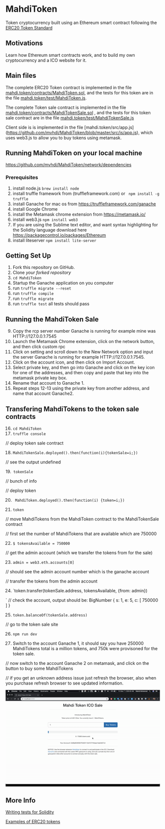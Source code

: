 # MahdiToken
Token cryptocurrency built using an Ethereum smart contract following the [ERC20 Token Standard](https://theethereum.wiki/w/index.php/ERC20_Token_Standard) 

Motivations
------------------------------
Learn how Ethereum smart contracts work, and to build my own cryptocurrency and a ICO website for it.


Main files
------------------------------
The complete ERC20 Token contract is implemented in the file [mahdi.token/contracts/MahdiToken.sol](https://github.com/mvhdi/MahdiToken/blob/master/contracts/MahdiToken.sol), and the tests for this token are in the file [mahdi.token/test/MahdiToken.js](https://github.com/mvhdi/MahdiToken/blob/master/test/MahdiToken.js).

The complete Token sale contract is implemented in the file [mahdi.token/contracts/MahdiTokenSale.sol](https://github.com/mvhdi/MahdiToken/blob/master/contracts/MahdiTokenSale.sol) , and the tests for this token sale contract are in the file [mahdi.token/test/MahdiTokenSale.js](https://github.com/mvhdi/MahdiToken/blob/master/test/MahdiTokenSale.js)

Client side is is implemented in the file [mahdi.token/src/app.js] (https://github.com/mvhdi/MahdiToken/blob/master/src/js/app.js), which uses web3.js to allow you to buy tokens using metamask.


Running MahdiToken on your local machine
------------------------------

https://github.com/mvhdi/MahdiToken/network/dependencies
### Prerequisites
1. install node.js  `brew install node`
2. install truffle framework from (truffleframework.com) or ` npm install -g truffle`
3. install Ganache for mac os from https://truffleframework.com/ganache
4. install Google Chrome
5. install the Metamask chrome extension from https://metamask.io/
6. install web3.js `npm install web3`
7. If you are using the Sublime text editor, and want syntax highlighting for the Solidity language download here https://packagecontrol.io/packages/Ethereum
8. install liteserver `npm install lite-server`

Getting Set Up
------------------------------

1. Fork this repository on GitHub.
2. Clone *your forked repository* 
3. `cd MahdiToken`
4. Startup the Ganache application on you computer
5. run `truffle migrate --reset `
6. run `truffle compile`
7. run `truffle migrate`
8. run `truffle test` all tests should pass

Running the MahdiToken Sale
------------------------------

9. Copy the rcp server number Ganache is running for example mine was HTTP://127.0.0.1:7545
10. Launch the Metamask Chrome extension, click on the network button, and then click custom rpc
11. Click on setting and scroll down to the New Network option and input the server Ganache is running for example HTTP://127.0.0.1:7545.
12. Click on the account icon, and then click on Import Account.
13. Select private key, and then go into Ganache and click on the key icon for one of the addresses, and then copy and paste that key into the metamask private key box.
14. Rename that account to Ganache 1.
15. Repeat steps 12-13 using the private key from another address, and name that account Ganache2.

Transfering  MahdiTokens to the token sale contracts
------------------------------
16. `cd MahdiToken`
17. `truffle console`


// deploy token sale contract


18. `MahdiTokenSale.deployed().then(function(i){tokenSale=i;})`


// see the output undefined


19.` tokenSale`


// bunch of info


// deploy token


20. ` MahdiToken.deployed().then(function(i) {token=i;})`

21. `token`


// move MahdiTokens from the MahdiToken contract to the MahdiTokenSale contract


// first set the number of MahdiTokens that are available which are 750000


22. `$ tokensAvailable = 750000`


// get the admin account (which we transfer the tokens from for the sale)


23. `admin = web3.eth.accounts[0]`


// should see the admin account number which is the ganache account


// transfer the tokens from the admin account


24. `token.transfer(tokenSale.address, tokensAvailable, {from: admin}) 

`
// check the account, output should be:  BigNumber { s: 1, e: 5, c: [ 750000 ] }


25. `token.balanceOf(tokenSale.address)`


// go to the token sale site 


26. `npm run dev`


27. Switch to the account Ganache 1, it should say you have 250000 MahdiTokens total is a million tokens, and 750k were provisoned for the token sale.


// now switch to the account Ganache 2 on metamask, and click on the button to buy some MahdiTokens

// if you get an unknown address issue just refresh the browser, also when you purchase refresh browser to see updated information.


![](1.gif)








More Info
------------------------------
[Writing tests for Solidity](https://truffleframework.com/docs/truffle/testing/writing-tests-in-javascript)


[Examples of ERC20 tokens](https://eidoo.io/erc20-tokens-list/)

